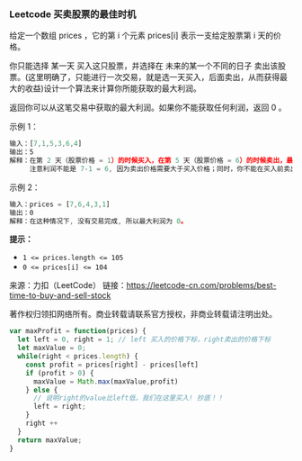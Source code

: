 ### Leetcode 买卖股票的最佳时机

给定一个数组 prices ，它的第 i 个元素 prices[i] 表示一支给定股票第 i 天的价格。

你只能选择 某一天 买入这只股票，并选择在 未来的某一个不同的日子 卖出该股票。(这里明确了，只能进行一次交易，就是选一天买入，后面卖出，从而获得最大的收益)设计一个算法来计算你所能获取的最大利润。

返回你可以从这笔交易中获取的最大利润。如果你不能获取任何利润，返回 0 。

示例 1：

```js
输入：[7,1,5,3,6,4]
输出：5
解释：在第 2 天（股票价格 = 1）的时候买入，在第 5 天（股票价格 = 6）的时候卖出，最大利润 = 6-1 = 5 。
     注意利润不能是 7-1 = 6, 因为卖出价格需要大于买入价格；同时，你不能在买入前卖出股票。
```

示例 2：

```js
输入：prices = [7,6,4,3,1]
输出：0
解释：在这种情况下, 没有交易完成, 所以最大利润为 0。
```

**提示：**

- `1 <= prices.length <= 105`
- `0 <= prices[i] <= 104`

来源：力扣（LeetCode）
链接：https://leetcode-cn.com/problems/best-time-to-buy-and-sell-stock

著作权归领扣网络所有。商业转载请联系官方授权，非商业转载请注明出处。

```js
var maxProfit = function(prices) {
  let left = 0, right = 1; // left 买入的价格下标，right卖出的价格下标
  let maxValue = 0;
  while(right < prices.length) {
    const profit = prices[right] - prices[left]
    if (profit > 0) {
      maxValue = Math.max(maxValue,profit)
    } else {
      // 说明right的value比left低，我们在这里买入! 抄底！！
      left = right;
    }
    right ++
  }
  return maxValue;
}
```

